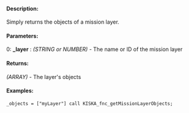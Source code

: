 #### Description:
Simply returns the objects of a mission layer.

#### Parameters:
0: **_layer** : *(STRING or NUMBER)* - The name or ID of the mission layer

#### Returns:
*(ARRAY)* - The layer's objects

#### Examples:
```sqf
_objects = ["myLayer"] call KISKA_fnc_getMissionLayerObjects;
```

